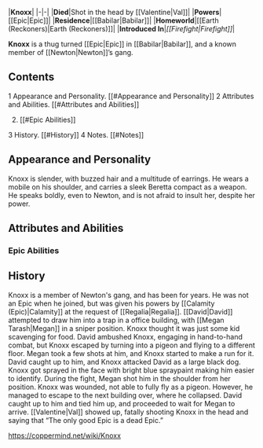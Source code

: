 |**Knoxx**|
|-|-|
|**Died**|Shot in the head by [[Valentine\|Val]]|
|**Powers**|[[Epic\|Epic]]|
|**Residence**|[[Babilar\|Babilar]]|
|**Homeworld**|[[Earth (Reckoners)\|Earth (Reckoners)]]|
|**Introduced In**|*[[Firefight\|Firefight]]*|

**Knoxx** is a thug turned [[Epic\|Epic]] in [[Babilar\|Babilar]], and a known member of [[Newton\|Newton]]’s gang.

## Contents

1 Appearance and Personality. [[#Appearance and Personality]] 
2 Attributes and Abilities. [[#Attributes and Abilities]] 

2. [[#Epic Abilities]] 


3 History. [[#History]] 
4 Notes. [[#Notes]] 


## Appearance and Personality
Knoxx is slender, with buzzed hair and a multitude of earrings. He wears a mobile on his shoulder, and carries a sleek Beretta compact as a weapon. He speaks boldly, even to Newton, and is not afraid to insult her, despite her power.

## Attributes and Abilities
### Epic Abilities

## History
Knoxx is a member of Newton's gang, and has been for years. He was not an Epic when he joined, but was given his powers by [[Calamity (Epic)\|Calamity]] at the request of [[Regalia\|Regalia]]. [[David\|David]] attempted to draw him into a trap in a office building, with [[Megan Tarash\|Megan]] in a sniper position. Knoxx thought it was just some kid scavenging for food. David ambushed Knoxx, engaging in hand-to-hand combat, but Knoxx escaped by turning into a pigeon and flying to a different floor. Megan took a few shots at him, and Knoxx started to make a run for it. David caught up to him, and Knoxx attacked David as a large black dog. Knoxx got sprayed in the face with bright blue spraypaint making him easier to identify. During the fight, Megan shot him in the shoulder from her position. Knoxx was wounded, not able to fully fly as a pigeon. However, he managed to escape to the next building over, where he collapsed. David caught up to him and tied him up, and proceeded to wait for Megan to arrive. [[Valentine\|Val]] showed up, fatally shooting Knoxx in the head and saying that “The only good Epic is a dead Epic.”



https://coppermind.net/wiki/Knoxx